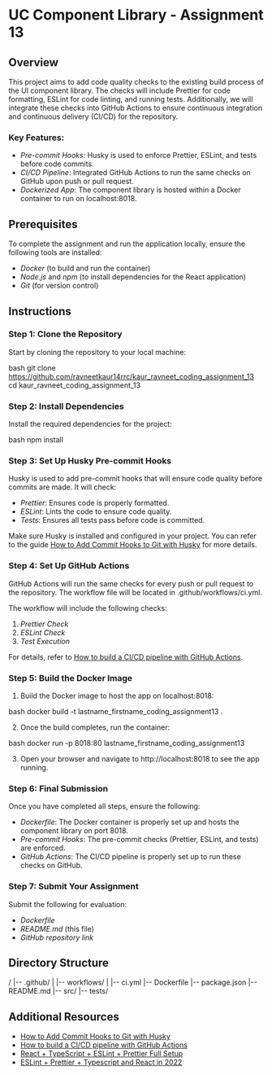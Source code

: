 # UC Component Library - Assignment 13

## Overview

This project aims to add code quality checks to the existing build process of the UI component library. The checks will include Prettier for code formatting, ESLint for code linting, and running tests. Additionally, we will integrate these checks into GitHub Actions to ensure continuous integration and continuous delivery (CI/CD) for the repository.

### Key Features:
- *Pre-commit Hooks*: Husky is used to enforce Prettier, ESLint, and tests before code commits.
- *CI/CD Pipeline*: Integrated GitHub Actions to run the same checks on GitHub upon push or pull request.
- *Dockerized App*: The component library is hosted within a Docker container to run on localhost:8018.

## Prerequisites

To complete the assignment and run the application locally, ensure the following tools are installed:
- *Docker* (to build and run the container)
- *Node.js* and *npm* (to install dependencies for the React application)
- *Git* (for version control)

## Instructions

### Step 1: Clone the Repository

Start by cloning the repository to your local machine:

bash
git clone https://github.com/ravneetkaur14rrc/kaur_ravneet_coding_assignment_13
cd kaur_ravneet_coding_assignment_13


### Step 2: Install Dependencies

Install the required dependencies for the project:

bash
npm install


### Step 3: Set Up Husky Pre-commit Hooks

Husky is used to add pre-commit hooks that will ensure code quality before commits are made. It will check:

- *Prettier*: Ensures code is properly formatted.
- *ESLint*: Lints the code to ensure code quality.
- *Tests*: Ensures all tests pass before code is committed.

Make sure Husky is installed and configured in your project. You can refer to the guide [How to Add Commit Hooks to Git with Husky](https://github.com/typicode/husky) for more details.

### Step 4: Set Up GitHub Actions

GitHub Actions will run the same checks for every push or pull request to the repository. The workflow file will be located in .github/workflows/ci.yml.

The workflow will include the following checks:
1. *Prettier Check*
2. *ESLint Check*
3. *Test Execution*

For details, refer to [How to build a CI/CD pipeline with GitHub Actions](https://docs.github.com/en/actions).

### Step 5: Build the Docker Image

1. Build the Docker image to host the app on localhost:8018:

bash
docker build -t lastname_firstname_coding_assignment13 .


2. Once the build completes, run the container:

bash
docker run -p 8018:80 lastname_firstname_coding_assignment13


3. Open your browser and navigate to http://localhost:8018 to see the app running.

### Step 6: Final Submission

Once you have completed all steps, ensure the following:

- *Dockerfile*: The Docker container is properly set up and hosts the component library on port 8018.
- *Pre-commit Hooks*: The pre-commit checks (Prettier, ESLint, and tests) are enforced.
- *GitHub Actions*: The CI/CD pipeline is properly set up to run these checks on GitHub.

### Step 7: Submit Your Assignment

Submit the following for evaluation:
- *Dockerfile*
- *README.md* (this file)
- *GitHub repository link*

## Directory Structure


/
|-- .github/
|   |-- workflows/
|       |-- ci.yml
|-- Dockerfile
|-- package.json
|-- README.md
|-- src/
|-- tests/


## Additional Resources

- [How to Add Commit Hooks to Git with Husky](https://github.com/typicode/husky)
- [How to build a CI/CD pipeline with GitHub Actions](https://docs.github.com/en/actions)
- [React + TypeScript + ESLint + Prettier Full Setup](https://www.digitalocean.com/community/tutorials)
- [ESLint + Prettier + Typescript and React in 2022](https://www.smashingmagazine.com)
